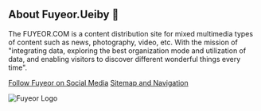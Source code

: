 ## About Fuyeor.Ueiby 👋

The FUYEOR.COM is a content distribution site for mixed multimedia types of content such as news, photography, video, etc. With the mission of "integrating data, exploring the best organization mode and utilization of data, and enabling visitors to discover different wonderful things every time".

[Follow Fuyeor on Social Media](https://www.fuyeor.com/en-us/follow)
[Sitemap and Navigation](https://www.fuyeor.com/en-us/sitemaps)

![Fuyeor Logo](https://www.fuyeor.com/@assets/logo/logo.png "Fuyeor Logo")
